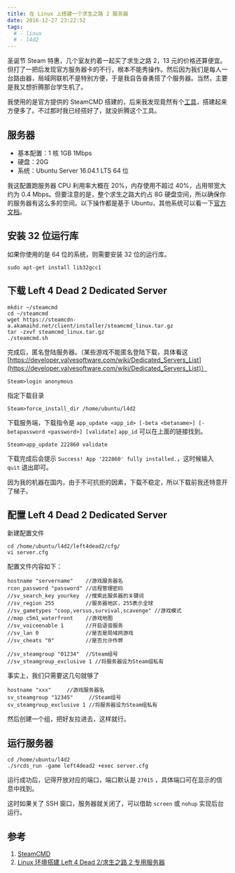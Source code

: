 ```yaml
---
title: 在 Linux 上搭建一个求生之路 2 服务器
date: 2016-12-27 23:22:52
tags:
  # - linux
  # - l4d2
---
```


圣诞节 Steam 特惠，几个室友约着一起买了求生之路 2，13 元的价格还算便宜。但打了一把后发现官方服务器卡的不行，根本不能秀操作。然后因为我们是每人一台路由器，局域网联机不是特别方便，于是我自告奋勇搭了个服务器。当然，主要是我又想折腾那台学生机了。<!--more-->

我使用的是官方提供的 SteamCMD 搭建的，后来我发现竟然有个[工具](https://gameservermanagers.com/)，搭建起来方便多了。不过那时我已经搭好了，就没折腾这个工具。

## 服务器

- 基本配置：1 核 1GB 1Mbps
- 硬盘：20G
- 系统：Ubuntu Server 16.04.1 LTS 64 位

我这配置跑服务器 CPU 利用率大概在 20%，内存使用不超过 40%，占用带宽大约为 0.4 Mbps。但要注意的是，整个求生之路大约占 8G 硬盘空间，所以确保你的服务器有这么多的空间。以下操作都是基于 Ubuntu，其他系统可以看一下[官方文档](https://developer.valvesoftware.com/wiki/SteamCMD)。

## 安装 32 位运行库

如果你使用的是 64 位的系统，则需要安装 32 位的运行库。

```shell
sudo apt-get install lib32gcc1
```

## 下载 Left 4 Dead 2 Dedicated Server

```shell
mkdir ~/steamcmd
cd ~/steamcmd
wget https://steamcdn-a.akamaihd.net/client/installer/steamcmd_linux.tar.gz
tar -zxvf steamcmd_linux.tar.gz
./steamcmd.sh
```

完成后，匿名登陆服务器。（某些游戏不能匿名登陆下载，具体看这[https://developer.valvesoftware.com/wiki/Dedicated_Servers_List](https://developer.valvesoftware.com/wiki/Dedicated_Servers_List)）

```shell
Steam>login anonymous
```

指定下载目录

```shell
Steam>force_install_dir /home/ubuntu/l4d2
```

下载服务端，下载指令是 `app_update <app_id> [-beta <betaname>] [-betapassword <password>] [validate]` `app_id` 可以在上面的链接找到。

```shell
Steam>app_update 222860 validate
```

下载完成后会提示 `Success! App '222860' fully installed.`，这时候输入 `quit` 退出即可。

因为我的机器在国内，由于不可抗拒的因素，下载不稳定，所以下载前我还特意开了梯子。

## 配置 Left 4 Dead 2 Dedicated Server

新建配置文件

```shell
cd /home/ubuntu/l4d2/left4dead2/cfg/
vi server.cfg
```

配置文件内容如下：

```
hostname "servername"    //游戏服务器名
rcon_password "password" //远程管理密码
//sv_search_key yourkey  //搜索此服务器的关键词
//sv_region 255          //服务器地区，255表示全球
//sv_gametypes "coop,versus,survival,scavenge" //游戏模式
//map c5m1_waterfront    //游戏地图
//sv_voiceenable 1       //开启语音服务
//sv_lan 0				 //是否是局域网游戏
//sv_cheats "0"			 //是否允许作弊

//sv_steamgroup "01234"  //Steam组号
//sv_steamgroup_exclusive 1 //将服务器设为Steam组私有
```

事实上，我们只需要这几句就够了

```
hostname "xxx"     //游戏服务器名
sv_steamgroup "12345"     //Steam组号
sv_steamgroup_exclusive 1 //将服务器设为Steam组私有
```

然后创建一个组，把好友拉进去，这样就行。

## 运行服务器

```shell
cd /home/ubuntu/l4d2
./srcds_run -game left4dead2 +exec server.cfg
```

运行成功后，记得开放对应的端口，端口默认是 `27015` ，具体端口可在显示的信息中找到。

这时如果关了 SSH 窗口，服务器就关闭了，可以借助 `screen` 或 `nohup` 实现后台运行。

## 参考

1. [SteamCMD](https://developer.valvesoftware.com/wiki/SteamCMD)
2. [Linux 环境搭建 Left 4 Dead 2/求生之路 2 专用服务器](http://xuchen.wang/2015/12/18/l4d2server/)
